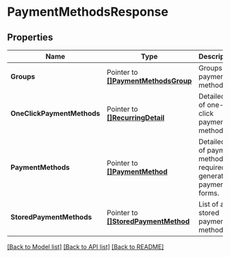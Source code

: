 # PaymentMethodsResponse

## Properties

Name | Type | Description | Notes
------------ | ------------- | ------------- | -------------
**Groups** |  Pointer to [**[]PaymentMethodsGroup**](PaymentMethodsGroup.md) | Groups of payment methods. | [optional] 
**OneClickPaymentMethods** |  Pointer to [**[]RecurringDetail**](RecurringDetail.md) | Detailed list of one-click payment methods. | [optional] 
**PaymentMethods** |  Pointer to [**[]PaymentMethod**](PaymentMethod.md) | Detailed list of payment methods required to generate payment forms. | [optional] 
**StoredPaymentMethods** |  Pointer to [**[]StoredPaymentMethod**](StoredPaymentMethod.md) | List of all stored payment methods. | [optional] 

[[Back to Model list]](../README.md#documentation-for-models) [[Back to API list]](../README.md#documentation-for-api-endpoints) [[Back to README]](../README.md)


